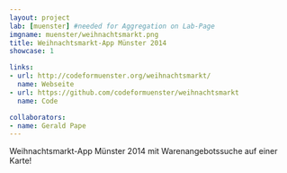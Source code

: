 ```yaml
---
layout: project
lab: [muenster] #needed for Aggregation on Lab-Page
imgname: muenster/weihnachtsmarkt.png
title: Weihnachtsmarkt-App Münster 2014
showcase: 1

links:
- url: http://codeformuenster.org/weihnachtsmarkt/
  name: Webseite
- url: https://github.com/codeformuenster/weihnachtsmarkt
  name: Code

collaborators:
- name: Gerald Pape
---
```

Weihnachtsmarkt-App Münster 2014 mit Warenangebotssuche auf einer Karte!
